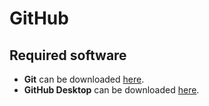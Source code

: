 # GitHub

## Required software

- **Git** can be downloaded [here](https://git-scm.com/downloads).
- **GitHub Desktop** can be downloaded [here](https://central.github.com/deployments/desktop/desktop/latest/win32).
